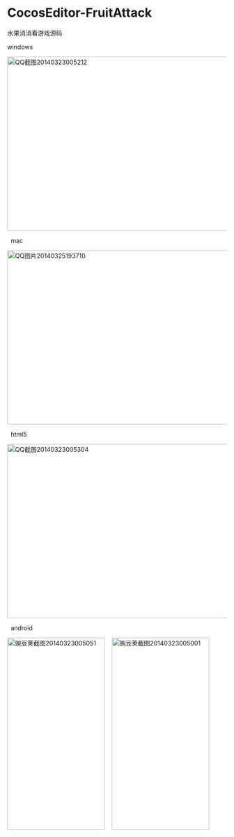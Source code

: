CocosEditor-FruitAttack
=======================

水果消消看游戏源码
&nbsp;

windows

<a href="http://blog.makeapp.co/?attachment_id=395" rel="attachment wp-att-395"><img class="alignnone size-full wp-image-395" alt="QQ截图20140323005212" src="http://blog.makeapp.co/wp-content/uploads/2014/03/QQ截图20140323005212.png" width="700" height="400" /></a>

&nbsp;
mac

<a href="http://blog.makeapp.co/?attachment_id=442" rel="attachment wp-att-442"><img class="alignnone size-full wp-image-442" alt="QQ图片20140325193710" src="http://blog.makeapp.co/wp-content/uploads/2014/03/QQ图片20140325193710.jpg" width="700" height="400" /></a>

&nbsp;
html5

<a href="http://blog.makeapp.co/?attachment_id=396" rel="attachment wp-att-396"><img class="alignnone size-full wp-image-396" alt="QQ截图20140323005304" src="http://blog.makeapp.co/wp-content/uploads/2014/03/QQ截图20140323005304.png" width="700" height="400" /></a>

&nbsp;
android

<a href="http://blog.makeapp.co/?attachment_id=398" rel="attachment wp-att-398"><img class="alignnone size-full wp-image-398" alt="豌豆荚截图20140323005051" src="http://blog.makeapp.co/wp-content/uploads/2014/03/豌豆荚截图20140323005051.png" width="224" height="442" /></a>    <a href="http://blog.makeapp.co/?attachment_id=397" rel="attachment wp-att-397"><img class="alignnone size-full wp-image-397" alt="豌豆荚截图20140323005001" src="http://blog.makeapp.co/wp-content/uploads/2014/03/豌豆荚截图20140323005001.png" width="224" height="442" /></a>

&nbsp;

&nbsp;
